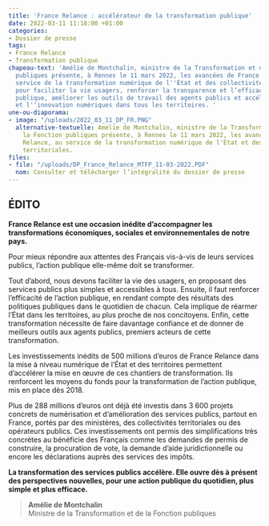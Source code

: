 ```yaml
---
title: 'France Relance : accélérateur de la transformation publique'
date: 2022-03-11 11:18:00 +01:00
categories:
- Dossier de presse
tags:
- France Relance
- Transformation publique
chapeau-text: 'Amélie de Montchalin, ministre de la Transformation et de la Fonction
  publiques présente, à Rennes le 11 mars 2022, les avancées de France Relance au
  service de la transformation numérique de l''État et des collectivités territoriales
  pour faciliter la vie usagers, renforcer la transparence et l’efficacité de l''action
  publique, améliorer les outils de travail des agents publics et accélérer la transformation
  et l''innovation numériques dans tous les territoires. '
une-ou-diaporama:
- image: "/uploads/2022_03_11_DP_FR.PNG"
  alternative-textuelle: Amélie de Montchalin, ministre de la Transformation et de
    la Fonction publiques présente, à Rennes le 11 mars 2022, les avancées de France
    Relance, au service de la transformation numérique de l'État et des collectivités
    territoriales.
files:
- file: "/uploads/DP_France_Relance_MTFP_11-03-2022.PDF"
  nom: Consulter et télécharger l’intégralité du dossier de presse
---
```


## ÉDITO

**France Relance est une occasion inédite d’accompagner les transformations économiques, sociales et environnementales de notre pays.** 

Pour mieux répondre aux attentes des Français vis-à-vis de leurs services publics, l’action publique elle-même doit se transformer. 

Tout d’abord, nous devons faciliter la vie des usagers, en proposant des services publics plus simples et accessibles à tous. Ensuite, il faut renforcer l’efficacité de l’action publique, en rendant compte des résultats des politiques publiques dans le quotidien de chacun. Cela implique de réarmer l’État dans les territoires, au plus proche de nos concitoyens. Enfin, cette transformation nécessite de faire davantage confiance et de donner de meilleurs outils aux agents publics, premiers acteurs de cette transformation.

Les investissements inédits de 500 millions d’euros de France Relance dans la mise à niveau numérique de l’État et des territoires permettent d’accélérer la mise en œuvre de ces chantiers de transformation. Ils renforcent les moyens du fonds pour la transformation de l’action publique, mis en place dès 2018. 

Plus de 288 millions d’euros ont déjà été investis dans 3 600 projets concrets de numérisation et d’amélioration des services publics, partout en France, portés par des ministères, des collectivités territoriales ou des opérateurs publics. Ces investissements ont permis des simplifications très concrètes au bénéficie des Français comme les demandes de permis de construire, la procuration de vote, la demande d’aide juridictionnelle ou encore les déclarations auprès des services des impôts. 

**La transformation des services publics accélère. Elle ouvre dès à présent des perspectives nouvelles, pour une action publique du quotidien, plus simple et plus efficace.**

> **Amélie de Montchalin**
> <br> Ministre de la Transformation et de la Fonction publiques
> <br>


